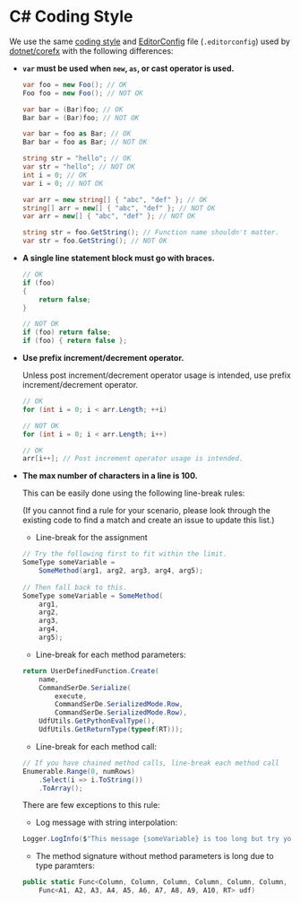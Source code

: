 C# Coding Style
===============

We use the same [coding style](https://github.com/dotnet/corefx/blob/master/Documentation/coding-guidelines/coding-style.md) and [EditorConfig](https://editorconfig.org "EditorConfig homepage") file (`.editorconfig`) used by [dotnet/corefx](https://github.com/dotnet/corefx) with the following differences:

* **`var` must be used when `new`, `as`, or cast operator is used.**
    ```C#
    var foo = new Foo(); // OK
    Foo foo = new Foo(); // NOT OK

    var bar = (Bar)foo; // OK
    Bar bar = (Bar)foo; // NOT OK

    var bar = foo as Bar; // OK
    Bar bar = foo as Bar; // NOT OK

    string str = "hello"; // OK
    var str = "hello"; // NOT OK
    int i = 0; // OK
    var i = 0; // NOT OK

    var arr = new string[] { "abc", "def" }; // OK
    string[] arr = new[] { "abc", "def" }; // NOT OK
    var arr = new[] { "abc", "def" }; // NOT OK

    string str = foo.GetString(); // Function name shouldn't matter.
    var str = foo.GetString(); // NOT OK
    ```

* **A single line statement block must go with braces.**

    ```C#
    // OK
    if (foo)
    {
        return false;
    }

    // NOT OK
    if (foo) return false;
    if (foo) { return false };

    ```
    
* **Use prefix increment/decrement operator.**
    
    Unless post increment/decrement operator usage is intended, use prefix increment/decrement operator.
    
    ```C#
    // OK
    for (int i = 0; i < arr.Length; ++i)
    
    // NOT OK
    for (int i = 0; i < arr.Length; i++)
    
    // OK
    arr[i++]; // Post increment operator usage is intended.
    ```

* **The max number of characters in a line is 100.**
    
    This can be easily done using the following line-break rules:
    
    (If you cannot find a rule for your scenario, please look through the existing code to find a match and create an issue to update this list.)
    
    * Line-break for the assignment
    ```C#
    // Try the following first to fit within the limit.
    SomeType someVariable =
        SomeMethod(arg1, arg2, arg3, arg4, arg5);
       
    // Then fall back to this.
    SomeType someVariable = SomeMethod(
        arg1,
        arg2,
        arg3,
        arg4,
        arg5);
    ```
    
    * Line-break for each method parameters:
    ```C#
    return UserDefinedFunction.Create(
        name,
        CommandSerDe.Serialize(
            execute,
            CommandSerDe.SerializedMode.Row,
            CommandSerDe.SerializedMode.Row),
        UdfUtils.GetPythonEvalType(),
        UdfUtils.GetReturnType(typeof(RT)));
    ```

    * Line-break for each method call:
    ```C#
    // If you have chained method calls, line-break each method call
    Enumerable.Range(0, numRows)
        .Select(i => i.ToString())
        .ToArray();
    ```

    There are few exceptions to this rule:

    * Log message with string interpolation:
    ```C#
    Logger.LogInfo($"This message {someVariable} is too long but try your best to fit in 100 character limit.");
    ```

    * The method signature without method parameters is long due to type paramters:
    ```C#
    public static Func<Column, Column, Column, Column, Column, Column, Column, Column, Column, Column, Column> Udf<A1, A2, A3, A4, A5, A6, A7, A8, A9, A10, RT>(
        Func<A1, A2, A3, A4, A5, A6, A7, A8, A9, A10, RT> udf)
    ```

